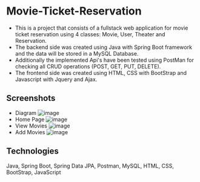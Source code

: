 # Movie-Ticket-Reservation
* This is a project that consists of a fullstack web application for movie ticket reservation using 4 classes: Movie, User, Theater and Reservation.
* The backend side was created using Java with Spring Boot framework and the data will be stored in a MySQL Database. 
* Additionally the implemented Api's have been tested using PostMan for checking all CRUD operations (POST, GET, PUT, DELETE).
* The frontend side was created using HTML, CSS with BootStrap and Javascript with Jquery and Ajax.

## Screenshots
* Diagram
![image](https://github.com/bogdann98/Movie-Ticket-Reservation/assets/84335149/76324ea1-ce2d-4f36-8ac3-e55bb0f6afff)
* Home Page
![image](https://github.com/bogdann98/Movie-Ticket-Reservation/assets/84335149/345221dc-58b4-4e3a-804c-369a2604e986)
* View Movies
![image](https://github.com/bogdann98/Movie-Ticket-Reservation/assets/84335149/7ceb1317-ad63-48cd-9fc5-dcedcdb1059f)
* Add Movies
![image](https://github.com/bogdann98/Movie-Ticket-Reservation/assets/84335149/e92f8b74-489f-4e7d-9f4e-f6ed4fa36cc4)

## Technologies
Java,
Spring Boot,
Spring Data JPA,
Postman,
MySQL,
HTML,
CSS,
BootStrap,
JavaScript
